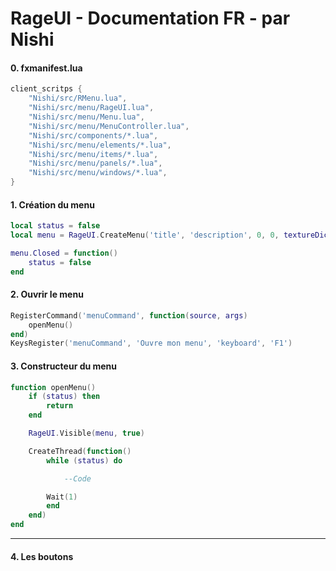 # RageUI - Documentation FR - par Nishi

#### 0. fxmanifest.lua
```lua
client_scritps {
    "Nishi/src/RMenu.lua",
    "Nishi/src/menu/RageUI.lua",
    "Nishi/src/menu/Menu.lua",
    "Nishi/src/menu/MenuController.lua",
    "Nishi/src/components/*.lua",
    "Nishi/src/menu/elements/*.lua",
    "Nishi/src/menu/items/*.lua",
    "Nishi/src/menu/panels/*.lua",
    "Nishi/src/menu/windows/*.lua", 
}
```

#### 1. Création du menu
```lua
local status = false
local menu = RageUI.CreateMenu('title', 'description', 0, 0, textureDictionnary, textureName, R, G, B, A)

menu.Closed = function()
    status = false
end
```

#### 2. Ouvrir le menu
```lua
RegisterCommand('menuCommand', function(source, args)
    openMenu()
end)
KeysRegister('menuCommand', 'Ouvre mon menu', 'keyboard', 'F1')
```

#### 3. Constructeur du menu
```lua
function openMenu()
    if (status) then
        return
    end

    RageUI.Visible(menu, true)

    CreateThread(function()
        while (status) do

            --Code

        Wait(1)
        end
    end)
end
```

---

#### 4. Les boutons
```lua

```
